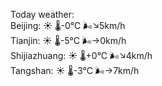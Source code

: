Today weather:  
Beijing: ☀️   🌡️-0°C 🌬️↘5km/h  
Tianjin: ☀️   🌡️-5°C 🌬️→0km/h  
Shijiazhuang: ☀️   🌡️+0°C 🌬️↘4km/h  
Tangshan: ☀️   🌡️-3°C 🌬️→7km/h  
